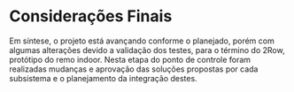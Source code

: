# Considerações Finais 

Em síntese, o projeto está avançando conforme o planejado, porém com algumas alterações devido a validação dos testes, para o término do 2Row, protótipo do remo indoor. Nesta etapa do ponto de controle foram realizadas mudanças e aprovação das soluções propostas por cada subsistema e o planejamento da integração destes. 
